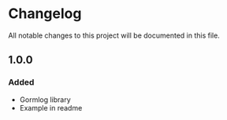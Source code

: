 # Changelog

All notable changes to this project will be documented in this file.

## 1.0.0
### Added
- Gormlog library
- Example in readme